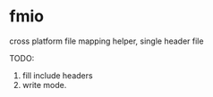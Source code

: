 # fmio
cross platform file mapping helper, single header file

TODO:
1. fill include headers
2. write mode.
